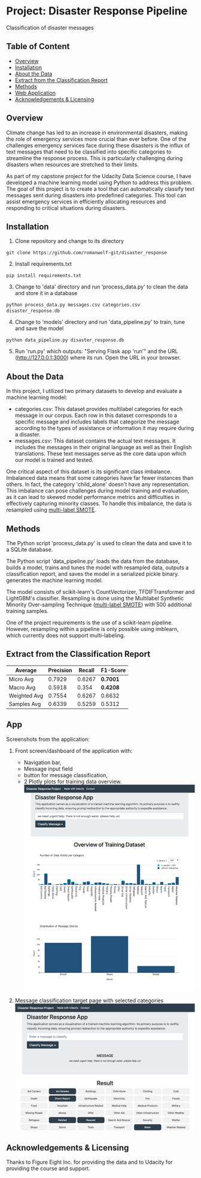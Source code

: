 # Project: Disaster Response Pipeline
Classification of disaster messages
## Table of Content
- [Overview](#overview)
- [Installation](#installation)
- [About the Data](#about-the-data)
- [Extract from the Classification Report](#classfication-report)
- [Methods](#methods)
- [Web Application](#webpage)
- [Acknowledgements & Licensing](#acknowledgements--licensing)

## Overview <a name="overview"/>

Climate change has led to an increase in environmental disasters, making the role of emergency services more crucial than ever before. One of the challenges emergency services face during these disasters is the influx of text messages that need to be classified into specific categories to streamline the response process. This is particularly challenging during disasters when resources are stretched to their limits.

As part of my capstone project for the Udacity Data Science course, I have developed a machine learning model using Python to address this problem. The goal of this project is to create a tool that can automatically classify text messages sent during disasters into predefined categories. This tool can assist emergency services in efficiently allocating resources and responding to critical situations during disasters.

## Installation <a name="installation"/>
1. Clone repository and change to its directory
```
git clone https://github.com/romanwolf-git/disaster_response
```

2. Install requirements.txt
```
pip install requirements.txt
```

3. Change to 'data' directory and run 'process_data.py' to clean the data and store it in a database
```
python process_data.py messages.csv categories.csv disaster_response.db
```
4. Change to 'models' directory and run 'data_pipeline.py' to train, tune and save the model
```
python data_pipeline.py disaster_response.db
```
5. Run 'run.py' which outputs: "Serving Flask app 'run'" and the URL (http://127.0.0.1:3000) where its run. Open the URL in your browser.

## About the Data <a name="about-the-data"/>
In this project, I utilized two primary datasets to develop and evaluate a machine learning model:
- categories.csv: This dataset provides multilabel categories for each message in our corpus. Each row in this dataset corresponds to a specific message and includes labels that categorize the message according to the types of assistance or information it may require during a disaster.
- messages.csv: This dataset contains the actual text messages. It includes the messages in their original language as well as their English translations. These text messages serve as the core data upon which our model is trained and tested.

One critical aspect of this dataset is its significant class imbalance. Imbalanced data means that some categories have far fewer instances than others. In fact, the category 'child_alone' doesn't have any representation. This imbalance can pose challenges during model training and evaluation, as it can lead to skewed model performance metrics and difficulties in effectively capturing minority classes.
To handle this imbalance, the data is resampled using [multi-label SMOTE](https://www.kaggle.com/code/tolgadincer/upsampling-multilabel-data-with-mlsmote).

## Methods <a name="methods"/>
The Python script 'process_data.py' is used to clean the data and save it to a SQLite database.

The Python script 'data_pipeline.py' loads the data from the database, builds a model, trains and tunes the model with resampled data, outputs a classification report, and saves the model in a serialized pickle binary. 
generates the machine learning model.

The model consists of scikit-learn's CountVectorizer, TFDIFTransformer and LightGBM's classifier. Resampling is done using the Multilabel Synthetic Minority Over-sampling Technique ([multi-label SMOTE](https://www.kaggle.com/code/tolgadincer/upsampling-multilabel-data-with-mlsmote)) with 500 additional training samples.

One of the project requirements is the use of a scikit-learn pipeline. However, resampling within a pipeline is only possible using imblearn, which currently does not support multi-labeling.

## Extract from the Classification Report <a name="classification-report"/>
| Average      | Precision | Recall | F1-Score   |
|--------------|-----------|--------|------------|
| Micro Avg    | 0.7929    | 0.6267 | **0.7001** |
| Macro Avg    | 0.5918    | 0.354  | **0.4208** |
| Weighted Avg | 0.7554    | 0.6267 | 0.6632     |
| Samples Avg  | 0.6339    | 0.5259 | 0.5312     |

## App <a name="webpage"/>
Screenshots from the application:
1. Front screen/dashboard of the application with:
   - Navigation bar,
   - Message input field
   - button for message classification,
   - 2 Plotly plots for training data overview.
![Fron screen/dashboard](https://github.com/romanwolf-git/disaster_response/blob/main/images/screenshot_app.png)

2. Message classification target page with selected categories
![Message classification target page](https://github.com/romanwolf-git/disaster_response/blob/main/images/screenshot_classification.png)

## Acknowledgements & Licensing <a name="acknowledgements--licensing"/>
Thanks to Figure Eight Inc. for providing the data and to Udacity for providing the course and support.
